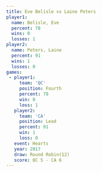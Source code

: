 ```yaml
---
title: Eve Belisle vs Laine Peters
player1:             
  name: Belisle, Eve 
  percent: 78        
  wins: 0            
  losses: 1          
player2:             
  name: Peters, Laine
  percent: 91        
  wins: 1            
  losses: 0          
games:
 - player1:          
     team: 'QC'      
     position: Fourth
     percent: 78     
     win: 0          
     loss: 1         
   player2:        
     team: 'CA'    
     position: Lead
     percent: 91   
     win: 1        
     loss: 0       
   event: Hearts        
   year: 2017           
   draw: Round Robin(12)
   score: QC 5 - CA 6   
---
```

